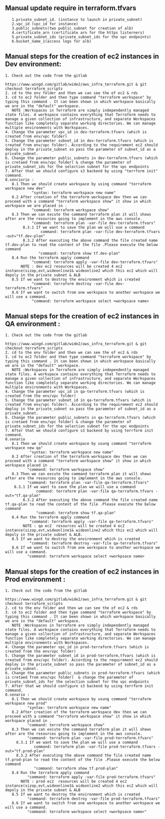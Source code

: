 ## Manual update require in terraform.tfvars
           
	   1.private_subnet_id. (instance to launch in private_subnet) 
	   2.vpc_id (vpc_id for instance)
	   3.public_subnets(two public_subnet for creation of alb)
	   4.certificate_arn (certificate arn for the https listerners)
	   5.private_subnet_ids (private_subnet_ids for the vpc endpoints)
	   6.bucket_name_1(access logs for alb)

## Manual steps for the creation of ec2 instances in Dev environment:

    1. Check out the code from the gitlab
                 https://www.wingd.com/gitlab/wide2/aws_infra_terraform.git & git checkout terraform_scripts        
    2. cd to the env folder and then we can see the of ec2 & rds 
    3. cd to ec2 folder and then type command "terraform workspace" by typing this command . It can been shown in which workspace basically we are in the "default" workspace.   
       NOTE :Workspaces in Terraform are simply independently managed state files. A workspace contains everything that Terraform needs to manage a given collection of infrastructure, and separate Workspaces function like completely separate working directories. We can manage multiple environments with Workspaces.
    4. Change the parameter vpc_id in dev-terraform.tfvars (which is created from env/vpc folder)
    5. Change the parameter subnet_id in dev-terraform.tfvars (which is created from env/vpc folder). According to the requirement ec2 should deploy in the private_subnet so pass the parameter of subnet_id as a private_subnet.
    6. Change the parameter public_subnets in dev-terraform.tfvars (which is cretaed from env/vpc_folder) & change the parameter of private_subnet_ids for the selection subnet for the vpc endpoints
    7. After that we should configure s3 backend by using "terrform init" command.
    8.senciorio :
       8.1 Then we should create workspace by using command "terraform workspace new dev"
                "syntax: terraform workspace new name"
       8.2 After creation of the terraform workspace dev then we can proceed with a command "terraform workspace show" it show in which workspace we are placed in .
                "command: terraform workspace show"
       8.3 Then we can excute the command terraform plan it will shows after are the resources going to implement in the aws console.
                "command: terraform plan -var-file dev-terraform.tfvars"
            8.3.1 If we want to save the plan we will use a command 
	                command: terraform plan -var-file dev-terraform.tfvars -out="tf.dev-plan"
            8.3.2 After executing the above command the file created name tf.dev-plan to read the content of the file .Please execute the below command
	               "command: terraform show tf.dev-plan"
       8.4 Run the terraform apply command 
                "command: terraform apply -var-file dev-terraform.tfvars"
           NOTE : dev ec2 resources will be created 4 ec2 instance(sizop,evt,wideonline1& wideonline2 which this ec2 which will depoly in the private subnet & ALB 
       8.5 If we want to destroy the environment which is created 
                "command: terraform destroy -var-file dev-terraform.tfvars"
       8.6 If we want to switch from one workspace to another workspace we will use a command.
                "command: terraform workspace select <workpsace name>

## Manual steps for the creation of ec2 instances in QA environment :

    1. Check out the code from the gitlab
                 https://www.wingd.com/gitlab/wide2/aws_infra_terraform.git & git checkout terraform_scripts        
    2. cd to the env folder and then we can see the of ec2 & rds 
    3. cd to ec2 folder and then type command "terraform workspace" by typing this command . It can been shown in which workspace basically we are in the "default" workspace.   
       NOTE :Workspaces in Terraform are simply independently managed state files. A workspace contains everything that Terraform needs to manage a given collection of infrastructure, and separate Workspaces function like completely separate working directories. We can manage multiple environments with Workspaces.
    4. Change the parameter vpc_id in qa-terraform.tfvars (which is created from the env/vpc folder)
    5. Change the parameter subnet_id in qa-terraform.tfvars (which is created from env/vpc folder). According to the requirement ec2 should deploy in the private_subnet so pass the parameter of subnet_id as a private_subnet.
    6. Change the parameter public_subnets in qa-terraform.tfvars (which is cretaed from env/vpc folder) & change the parameter of private_subnet_ids for the selection subnet for the vpc endpoints
    7. After that we should configure s3 backend by using terrform init command.
    8.senario
       8.1 Then we should create workspace by usung command "terraform workspace new qa"
               "syntax: terraform workspace new name"
       8.2 After creation of the terraform workspace dev then we can proceed with a command "terraform workspace show" it show in which workspace placed in .
              "command: terraform workspace show"
       8.3 Then we can excute the command terraform plan it will shows after are the resources going to implement in the aws console.
              "command: terraform plan -var-file qa-terraform.tfvars"
	    8.3.1 If we want to save the plan we will use a command
	              command: terraform plan -var-file qa-terraform.tfvars -out="tf.qa-plan"
            8.3.2 After executing the above command the file created name tf.qa-plan to read the content of the file .Please execute the below command
	              "command: terraform show tf.qa-plan"
       8.4 Run the terraform apply command 
               "command: terraform apply -var-file qa-terraform.tfvars"
            NOTE : qa ec2  resources will be created 4 ec2 instance(sizop,evt,wideonline1& wideonline2 which this ec2 which will depoly in the private subnet & ALB.
       8.5 If we want to destroy the environment which is created 
               "command: terraform destroy -var-file qa-terraform.tfvars"
       8.6 If we want to switch from one workspace to another workspace we will use a command.
              "command: terraform workspace select <workpsace name>

## Manual steps for the creation of ec2 instances in Prod environment : 

    1. Check out the code from the gitlab
                 https://www.wingd.com/gitlab/wide2/aws_infra_terraform.git & git checkout terraform_scripts        
    2. cd to the env folder and then we can see the of ec2 & rds 
    3. cd to ec2 folder and then type command "terraform workspace" by typing this command . It can been shown in which workspace basically we are in the "default" workspace.   
       NOTE :Workspaces in Terraform are simply independently managed state files. A workspace contains everything that Terraform needs to manage a given collection of infrastructure, and separate Workspaces function like completely separate working directories. We can manage multiple environments with Workspaces.
    4. Change the parameter vpc_id in prod-terraform.tfvars (which is created from the env/vpc folder)
    5. Change the parameter subnet_id in prod-terraform.tfvars (which is created from env/vpc folder). According to the requirement ec2 should deploy in the private_subnet so pass the parameter of subnet_id as a private_subnet.
    6. Change the parameter public_subnets in prod-terraform.tfvars (which is cretaed from env/vpc folder)  & change the parameter of private_subnet_ids for the selection subnet for the vpc endpoints
    7. After that we should configure s3 backend by using terrform init command.
    8.senario :
       8.1 Then we should create workspace by usung command "terraform workspace new prod"
              "syntax: terraform workspace new name"
       8.2 After creation of the terraform workspace dev then we can proceed with a command "terraform workspace show" it show in which workspace placed in .
              "command: terraform workspace show"
       8.3 Then we can excute the command terraform plan it will shows after are the resources going to implement in the aws console.
              "command: terraform plan -var-file prod-terraform.tfvars"
	     8.3.1 If we want to save the plan we will use a command
	             command: terraform plan -var-file prod-terraform.tfvars -out="tf.prod-plan"
	     8.3.2 After executing the above command the file created name tf.prod-plan to read the content of the file .Please execute the below command
	             "command: terraform show tf.prod-plan"
       8.4 Run the terraform apply command 
              "command: terraform apply -var-file prod-terraform.tfvars"
           NOTE : prod ec2  resources will be created 4 ec2 instance(sizop,evt,wideonline1& wideonline2 which this ec2 which will depoly in the private subnet & ALB 
       8.5 If we want to destroy the environment which is created 
              "command: terraform destroy -var-file prod-terraform.tfvars"
       8.6 If we want to switch from one workspace to another workspace we will use a command.
              "command: terraform workspace select <workpsace name>" 
                      

  
